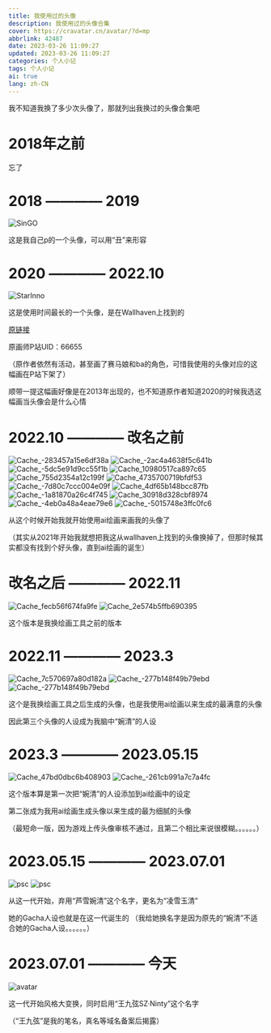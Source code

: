 ```yaml
---
title: 我使用过的头像
description: 我使用过的头像合集
cover: https://cravatar.cn/avatar/?d=mp
abbrlink: 42487
date: 2023-03-26 11:09:27
updated: 2023-03-26 11:09:27
categories: 个人小记
tags: 个人小记
ai: true
lang: zh-CN
---
```

我不知道我换了多少次头像了，那就列出我换过的头像合集吧
# 2018年之前
忘了
# 2018 ———— 2019
![SinGO](https://jsd.cdn.sinzmise.top/gh/SinzMise/MYPictures@master/SinGO.5j6d1hbj6xc0.webp)

这是我自己p的一个头像，可以用“丑”来形容
# 2020 ———— 2022.10
![StarInno](https://jsd.cdn.sinzmise.top/gh/SinzMise/MYPictures@master/old.5jrmp3mdt080.webp)

这是使用时间最长的一个头像，是在Wallhaven上找到的

[原链接](https://whvn.cc/4dp66j)

原画师P站UID：66655

（原作者依然有活动，甚至画了赛马娘和ba的角色，可惜我使用的头像对应的这幅画在P站下架了）

顺带一提这幅画好像是在2013年出现的，也不知道原作者知道2020的时候我选这幅画当头像会是什么心情
# 2022.10 ———— 改名之前
<div class="flex flex-col">

<div class="flex grid-cols-2 justify-center items-center">

![Cache_-283457a15e6df38a](https://jsd.cdn.sinzmise.top/gh/SinzMise/MYPictures@master/Cache_-283457a15e6df38a.l3nzkep0n40.webp)
![Cache_-2ac4a4638f5c641b](https://jsd.cdn.sinzmise.top/gh/SinzMise/MYPictures@master/Cache_-2ac4a4638f5c641b.6g8asgw18j00.webp)
![Cache_-5dc5e91d9cc55f1b](https://jsd.cdn.sinzmise.top/gh/SinzMise/MYPictures@master/Cache_-5dc5e91d9cc55f1b.5wx1mup5euw0.webp)
![Cache_10980517ca897c65](https://jsd.cdn.sinzmise.top/gh/SinzMise/MYPictures@master/Cache_10980517ca897c65.tjtkui4uv80.webp)
![Cache_755d2354a12c199f](https://jsd.cdn.sinzmise.top/gh/SinzMise/MYPictures@master/Cache_755d2354a12c199f.6zus1jun5000.webp)
![Cache_4735700719bfdf53](https://jsd.cdn.sinzmise.top/gh/SinzMise/MYPictures@master/Cache_4735700719bfdf53.5us8rk5zg5s0.webp)
![Cache_-7d80c7ccc004e09f](https://jsd.cdn.sinzmise.top/gh/SinzMise/MYPictures@master/Cache_-7d80c7ccc004e09f.6xq69h6wseg0.webp)
![Cache_4df65b148bcc87fb](https://jsd.cdn.sinzmise.top/gh/SinzMise/MYPictures@master/Cache_4df65b148bcc87fb.4ovrgxf4c2o.webp)
![Cache_-1a81870a26c4f745](https://jsd.cdn.sinzmise.top/gh/SinzMise/MYPictures@master/Cache_-1a81870a26c4f745.53d53ty9qyg0.webp)
![Cache_30918d328cbf8974](https://jsd.cdn.sinzmise.top/gh/SinzMise/MYPictures@master/Cache_30918d328cbf8974.38380nw6y9g0.webp)
![Cache_-4eb0a48a4eae79e6](https://jsd.cdn.sinzmise.top/gh/SinzMise/MYPictures@master/Cache_-4eb0a48a4eae79e6.6xry2g1tc000.webp)
![Cache_-5015748e3ffc0fc6](https://jsd.cdn.sinzmise.top/gh/SinzMise/MYPictures@master/Cache_-5015748e3ffc0fc6.3v0jq8b2oso0.webp)

</div>

</div>

从这个时候开始我就开始使用ai绘画来画我的头像了

<psw>（其实从2021年开始我就想把我这从wallhaven上找到的头像换掉了，但那时候其实都没有找到个好头像，直到ai绘画的诞生）</psw>

# 改名之后 ———— 2022.11

<div class="flex flex-col">

<div class="flex grid-cols-2 justify-center items-center">

![Cache_fecb56f674fa9fe](https://jsd.cdn.sinzmise.top/gh/SinzMise/MYPictures@master/Cache_fecb56f674fa9fe.5wk8tmxysvs0.webp)
![Cache_2e574b5ffb690395](https://jsd.cdn.sinzmise.top/gh/SinzMise/MYPictures@master/Cache_2e574b5ffb690395.2bvbeizd71s0.webp)

</div>

</div>

这个版本是我换绘画工具之前的版本
# 2022.11 ———— 2023.3
<div class="flex flex-col">

<div class="flex grid-cols-2 justify-center items-center">

![Cache_7c570697a80d182a](https://jsd.cdn.sinzmise.top/gh/SinzMise/MYPictures@master/Cache_7c570697a80d182a.5gsp5chvmro0.webp)
![Cache_-277b148f49b79ebd](https://jsd.cdn.sinzmise.top/gh/SinzMise/MYPictures@master/Cache_-277b148f49b79ebd.2exp0lvzpdxc.webp)
![Cache_-277b148f49b79ebd](https://jsd.cdn.sinzmise.top/gh/SinzMise/MYPictures@master/Cache_-277b148f49b79ebd.2exp0lvzpdxc.webp)

</div>

</div>

这个是我换绘画工具之后生成的头像，也是我使用ai绘画以来生成的最满意的头像

<psw>因此第三个头像的人设成为我脑中“婉清”的人设</psw>

# 2023.3 ———— 2023.05.15

<div class="flex flex-col">

<div class="flex grid-cols-2 justify-center items-center">

![Cache_47bd0dbc6b408903](https://jsd.cdn.sinzmise.top/gh/SinzMise/MYPictures@master/Cache_47bd0dbc6b408903.17bs9522qg5c.webp)
![Cache_-261cb991a7c7a4fc](https://jsd.cdn.sinzmise.top/gh/SinzMise/MYPictures@master/Cache_-261cb991a7c7a4fc.2a30pme95qxw.webp)

</div>

</div>

这个版本算是第一次把“婉清”的人设添加到ai绘画中的设定

第二张成为我用ai绘画生成头像以来生成的最为细腻的头像

<psw>（最短命一版，因为游戏上传头像审核不通过，且第二个相比来说很模糊。。。。。。）</psw>

# 2023.05.15 ———— 2023.07.01

<div class="flex flex-col">

<div class="flex grid-cols-2 justify-center items-center">

![psc](https://jsd.cdn.sinzmise.top/gh/SinzMise/picx-images-hosting@master/20230525/psc.tur1juwwcq8.webp)
![psc](https://jsd.cdn.sinzmise.top/gh/SinzMise/picx-images-hosting@master/20230525/psc.28fxw2ub7uvw.webp)

</div>

</div>

从这一代开始，弃用“芦雪婉清”这个名字，更名为“凌雪玉清”

她的Gacha人设也就是在这一代诞生的 <psw>（我给她换名字是因为原先的“婉清”不适合她的Gacha人设。。。。。。）</psw>

# 2023.07.01 ———— 今天

<div class="flex flex-col">

<div class="flex grid-cols-2 justify-center items-center">

![avatar](https://jsd.cdn.sinzmise.top/gh/SinzMise/picx-images-hosting@master/20230704/avatar.221tx2miyvsw.webp)

</div>

</div>

这一代开始风格大变换，同时启用“王九弦SZ·Ninty”这个名字

（“王九弦”是我的笔名，真名等域名备案后揭露）